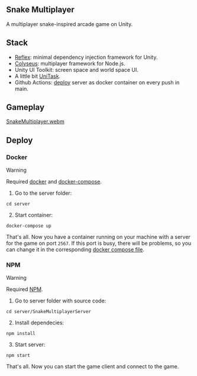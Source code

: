 ## Snake Multiplayer

A multiplayer snake-inspired arcade game on Unity.

## Stack

- [Reflex](https://github.com/gustavopsantos/Reflex): minimal dependency injection framework for Unity.
- [Colyseus](https://github.com/colyseus/colyseus): multiplayer framework for Node.js.
- Unity UI Toolkit: screen space and world space UI.
- A little bit [UniTask](https://github.com/Cysharp/UniTask).
- Github Actions: [deploy](/.github/workflows/deploy.yaml) server as docker container on every push in main.

## Gameplay
[SnakeMultiplayer.webm](https://github.com/Scrawach/SnakeMultiplayer/assets/40476180/3d72fa94-c793-498b-9116-b63cb46e1543)

## Deploy

### Docker

> [!WARNING]
> Required [docker](https://docker-docs.uclv.cu/engine/install/) and [docker-compose](https://docker-docs.uclv.cu/compose/install/).

1. Go to the server folder:

```
cd server
```

2. Start container:

```
docker-compose up
```

That's all. Now you have a container running on your machine with a server for the game on port `2567`. If this port is busy, there will be problems, so you can change it in the corresponding [docker compose file](https://github.com/Scrawach/SnakeMultiplayer/blob/main/server/docker-compose.yml).

### NPM

> [!WARNING]
> Required [NPM](https://docs.npmjs.com/downloading-and-installing-node-js-and-npm).

1. Go to server folder with source code:

```
cd server/SnakeMultiplayerServer
```

2. Install dependecies:

```
npm install
```

3. Start server:

```
npm start
```

That's all. Now you can start the game client and connect to the game.
